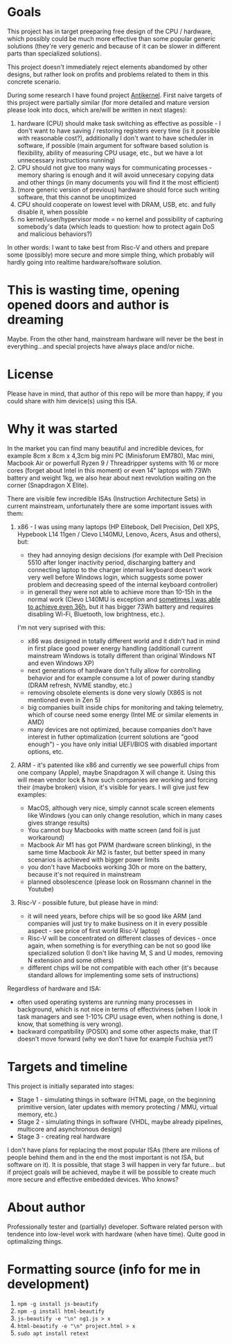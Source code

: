 # Goals

This project has in target preeparing free design of the CPU / hardware, which possibly
could be much more effective than some popular generic solutions (they're very generic
and because of it can be slower in different parts than specialized solutions).

This project doesn't immediately reject elements abandomed by other designs, but rather look
on profits and problems related to them in this concrete scenario.

During some research I have found project [Antikernel](https://github.com/azonenberg/antikernel).
First naive targets of this project were partially similar (for more detailed and mature version 
please look into docs, which are/will be written in next stages):

1. hardware (CPU) should make task switching as effective as possible - I don't want to
have saving / restoring registers every time (is it possible with reasonable cost?),
additionally I don't want to have scheduler in software, if possible (main argument for software based
solution is flexibility, ability of measuring CPU usage,  etc., but we have a lot unnecessary
instructions running)
2. CPU should not give too many ways for communicating processes - memory sharing is
enough and it will avoid unnecesary copying data and other things (in many documents you will find
it the most efficient)
3. (more generic version of previous) hardware should force such writing software, that this cannot
be unoptimized
4. CPU should cooperate on lowest level with DRAM, USB, etc. and fully disable it, when possible
5. no kernel/user/hypervisor mode = no kernel and possibility of capturing somebody's data
(which leads to question: how to protect again DoS and malicious behaviors?)

In other words: I want to take best from Risc-V and others and prepare some (possibly) more secure
and more simple thing, which probably will hardly going into realtime hardware/software solution.

# This is wasting time, opening opened doors and author is dreaming

Maybe. From the other hand, mainstream hardware will never be the best in everything...and special
projects have always place and/or niche.

# License

Please have in mind, that author of this repo will be more than happy, if you could share
with him device(s) using this ISA.

# Why it was started

In the market you can find many beautiful and incredible devices, for example
8cm x 8cm x 4,3cm big mini PC (Minisforum EM780), Mac mini, Macbook Air or powerfull
Ryzen 9 / Threadripper systems with 16 or more cores (forget about Intel in this moment)
or even 14" laptops with 73Wh battery and weight 1kg, we also hear about next revolution
waiting on the corner (Snapdragon X Elite).

There are visible few incredible ISAs (Instruction Architecture Sets) in current
mainstream, unfortunately there are some important issues with them:

1. x86 - I was using many laptops (HP Elitebook, Dell Precision, Dell XPS, Hypebook
L14 11gen / Clevo L140MU, Lenovo, Acers, Asus and others), but:

    * they had annoying design decisions (for example with Dell Precision 5510 after
    longer inactivity period, discharging battery and connecting laptop to the charger
    internal keyboard doesn't work very well before Windows login, which suggests some
    power problem and decreasing speed of the internal keyboard controller)
    * in generall they were not able to achieve more than 10-15h in the normal work
    (Clevo L140MU is exception and [sometimes I was able to achieve even 36h](https://mwiacek.com/www/?q=node/480),
    but it has bigger 73Wh battery and requires disabling Wi-Fi, Bluetooth, low brightness, etc.).

    I'm not very suprised with this:

    * x86 was designed in totally different world and it didn't had in mind in first
    place good power energy handling (additionall current mainstream Windows is totally
    different than original Windows NT and even Windows XP)
    * next generations of hardware don't fully allow for controlling behavior and for
    example consume a lot of power during standby (DRAM refresh, NVME standby, etc.)
    * removing obsolete elements is done very slowly (X86S is not mentioned even in Zen 5)
    * big companies built inside chips for monitoring and taking telemetry, which of
    course need some energy (Intel ME or similar elements in AMD)
    * many devices are not optimized, because companies don't have interest in futher
    optimalization (current solutions are "good enough") - you have only initial UEFI/BIOS
    with disabled important options, etc.

2. ARM - it's patented like x86 and currently we see powerfull chips from one company (Apple),
maybe Snapdragon X will change it. Using this will mean vendor lock & how such companies are
working and forcing their (maybe broken) vision, it's visible for years.
I will give just few examples:

    * MacOS, although very nice, simply cannot scale screen elements like Windows (you can only
    change resolution, which in many cases gives strange results)
    * You cannot buy Macbooks with matte screen (and foil is just workaround)
    * Macbook Air M1 has got PWM (hardware screen blinking), in the same time Macbook Air M2 is faster,
    but better speed in many scenarios is achieved with bigger power limits
    * you don't have Macbooks working 30h or more on the battery, because it's not required in mainstream
    * planned obsolescence (please look on Rossmann channel in the Youtube)

3. Risc-V - possible future, but please have in mind:

    * it will need years, before chips will be so good like ARM (and companies will just try to make business
    on it in every possible aspect - see price of first world Risc-V laptop)
    * Risc-V will be concentrated on different classes of devices - once again, when something is
    for everything can be not so good like specialized solution (I don't like having M, S and U
    modes, removing N extension and some others)
    * different chips will be not compatible with each other (it's because standard allows for implementing
    some sets of instructions)

Regardless of hardware and ISA: 

* often used operating systems are running many processes in background, which is not nice
in terms of effectiviness (when I look in task managers and see 1-10% CPU usage even,
when nothing is done, I know, that something is very wrong).
* backward compatibility (POSIX) and some other aspects make, that IT doesn't move forward
(why we don't have for example Fuchsia yet?)

# Targets and timeline

This project is initially separated into stages:

* Stage 1 - simulating things in software (HTML page, on the beginning primitive version, 
later updates with memory protecting / MMU, virtual memory, etc.)
* Stage 2 - simulating things in software (VHDL, maybe already pipelines, multicore and
asynchronous design)
* Stage 3 - creating real hardware

I don't have plans for replacing the most popular ISAs (there are milions of people behind them
and in the end the most important is not ISA, but software on it). It is possible, that stage 3
will happen in very far future... but if project goals will be achieved, maybe it will be possible to create
much more secure and effective embedded devices. Who knows?

# About author

Professionally tester and (partially) developer. Software related person with tendence into
low-level work with hardware (when have time). Quite good in optimalizing things.

# Formatting source (info for me in development)
1. ```npm -g install js-beautify```
2. ```npm -g install html-beautify```
3. ```js-beautify -e "\n" ng1.js > x```
4. ```html-beautify -e "\n" project.html > x```
5. ```sudo apt install retext```